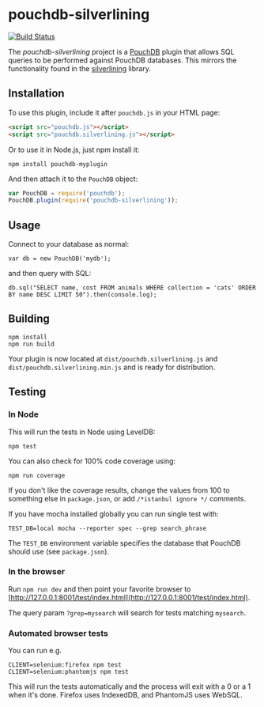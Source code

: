 pouchdb-silverlining
=====

[![Build Status](https://travis-ci.org/ibm-watson-data-lab/pouchdb-silverlining.svg)](https://travis-ci.org/ibm-watson-data-lab/pouchdb-silverlining)

The *pouchdb-silverlining* project is a [PouchDB](https://pouchdb.com) plugin that allows SQL queries to be performed against PouchDB databases. This mirrors the functionality found in the [silverlining](https://www.npmjs.com/package/silverlining) library.

## Installation

To use this plugin, include it after `pouchdb.js` in your HTML page:

```html
<script src="pouchdb.js"></script>
<script src="pouchdb.silverlining.js"></script>
```

Or to use it in Node.js, just npm install it:

```
npm install pouchdb-myplugin
```

And then attach it to the `PouchDB` object:

```js
var PouchDB = require('pouchdb');
PouchDB.plugin(require('pouchdb-silverlining'));
```

## Usage

Connect to your database as normal:

```
var db = new PouchDB('mydb');
```

and then query with SQL:

```
db.sql("SELECT name, cost FROM animals WHERE collection = 'cats' ORDER BY name DESC LIMIT 50").then(console.log);
```



## Building

    npm install
    npm run build

Your plugin is now located at `dist/pouchdb.silverlining.js` and `dist/pouchdb.silverlining.min.js` and is ready for distribution.


## Testing

### In Node

This will run the tests in Node using LevelDB:

    npm test
    
You can also check for 100% code coverage using:

    npm run coverage

If you don't like the coverage results, change the values from 100 to something else in `package.json`, or add `/*istanbul ignore */` comments.


If you have mocha installed globally you can run single test with:
```
TEST_DB=local mocha --reporter spec --grep search_phrase
```

The `TEST_DB` environment variable specifies the database that PouchDB should use (see `package.json`).

### In the browser

Run `npm run dev` and then point your favorite browser to [http://127.0.0.1:8001/test/index.html](http://127.0.0.1:8001/test/index.html).

The query param `?grep=mysearch` will search for tests matching `mysearch`.

### Automated browser tests

You can run e.g.

    CLIENT=selenium:firefox npm test
    CLIENT=selenium:phantomjs npm test

This will run the tests automatically and the process will exit with a 0 or a 1 when it's done. Firefox uses IndexedDB, and PhantomJS uses WebSQL.



